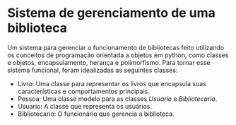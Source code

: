 # Sistema de gerenciamento de uma biblioteca

  Um sistema para gerenciar o funcionamento de bibliotecas feito utilizando os conceitos de programação orientada a objetos em python, como classes e objetos, encapsulamento, herança e polimorfismo. Para tornar esse sistema funcional,
foram idealizadas as seguintes classes:

* Livro: Uma classe para representar os livros que encapsula suas características e comportamentos principais.
* Pessoa: Uma classe modelo para as classes *Usuario* e *Bibliotecario*.
* Usuario: A classe que representa os usuários.
* Bibliotecario: O funcionário que gerencia a biblioteca.
